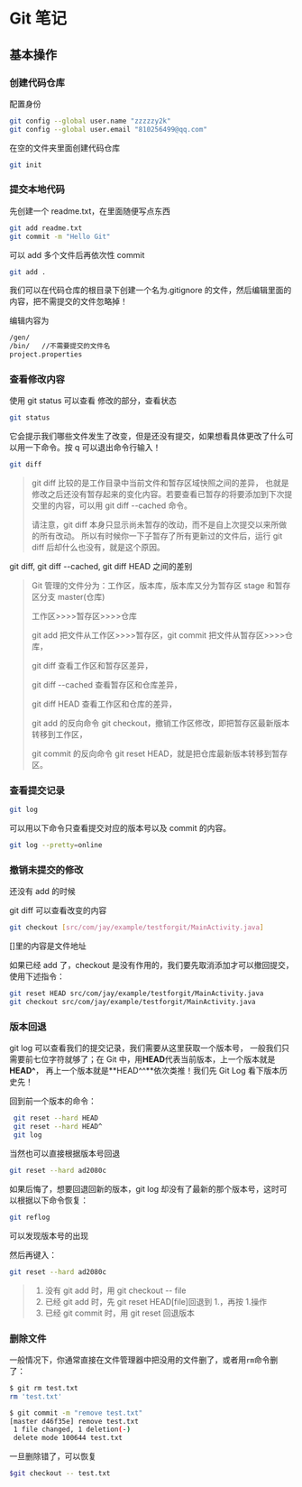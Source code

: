 # Git 笔记

## 基本操作

### 创建代码仓库

配置身份

```bash
git config --global user.name "zzzzzy2k"
git config --global user.email "810256499@qq.com"
```

在空的文件夹里面创建代码仓库

```bash
git init
```

### 提交本地代码

先创建一个 readme.txt，在里面随便写点东西

```bash
git add readme.txt
git commit -m "Hello Git"
```

可以 add 多个文件后再依次性 commit

```bash
git add .
```

我们可以在代码仓库的根目录下创建一个名为.gitignore 的文件，然后编辑里面的内容，把不需提交的文件忽略掉！

编辑内容为

```bash
/gen/
/bin/   //不需要提交的文件名
project.properties
```

### 查看修改内容

使用 git status 可以查看 修改的部分，查看状态

```bash
git status
```

它会提示我们哪些文件发生了改变，但是还没有提交，如果想看具体更改了什么可以用一下命令。按 q 可以退出命令行输入！

```bash
git diff
```

> git diff 比较的是工作目录中当前文件和暂存区域快照之间的差异， 也就是修改之后还没有暂存起来的变化内容。若要查看已暂存的将要添加到下次提交里的内容，可以用 git diff --cached 命令。
>
> 请注意，git diff 本身只显示尚未暂存的改动，而不是自上次提交以来所做的所有改动。 所以有时候你一下子暂存了所有更新过的文件后，运行 git diff 后却什么也没有，就是这个原因。

git diff, git diff --cached, git diff HEAD 之间的差别

> Git 管理的文件分为：工作区，版本库，版本库又分为暂存区 stage 和暂存区分支 master(仓库)
>
> 工作区>>>>暂存区>>>>仓库
>
> git add 把文件从工作区>>>>暂存区，git commit 把文件从暂存区>>>>仓库，
>
> git diff 查看工作区和暂存区差异，
>
> git diff --cached 查看暂存区和仓库差异，
>
> git diff HEAD 查看工作区和仓库的差异，
>
> git add 的反向命令 git checkout，撤销工作区修改，即把暂存区最新版本转移到工作区，
>
> git commit 的反向命令 git reset HEAD，就是把仓库最新版本转移到暂存区。

### 查看提交记录

```bash
git log
```

可以用以下命令只查看提交对应的版本号以及 commit 的内容。

```bash
git log --pretty=online
```

### 撤销未提交的修改

还没有 add 的时候

git diff 可以查看改变的内容

```bash
git checkout [src/com/jay/example/testforgit/MainActivity.java]
```

[]里的内容是文件地址

如果已经 add 了，checkout 是没有作用的，我们要先取消添加才可以撤回提交，使用下述指令：

```bash
git reset HEAD src/com/jay/example/testforgit/MainActivity.java
git checkout src/com/jay/example/testforgit/MainActivity.java
```

### 版本回退

git log 可以查看我们的提交记录，我们需要从这里获取一个版本号， 一般我们只需要前七位字符就够了；在 Git 中，用**HEAD**代表当前版本，上一个版本就是**HEAD^**， 再上一个版本就是**HEAD^^**依次类推！我们先 Git Log 看下版本历史先！

回到前一个版本的命令：

```bash
 git reset --hard HEAD
 git reset --hard HEAD^
 git log
```

当然也可以直接根据版本号回退

```bash
git reset --hard ad2080c
```

如果后悔了，想要回退回新的版本，git log 却没有了最新的那个版本号，这时可以根据以下命令恢复：

```bash
git reflog
```

可以发现版本号的出现

然后再键入：

```bash
git reset --hard ad2080c
```

> 1. 没有 git add 时，用 git checkout -- file
> 2. 已经 git add 时，先 git reset HEAD[file]回退到 1.，再按 1.操作
> 3. 已经 git commit 时，用 git reset 回退版本

### 删除文件

一般情况下，你通常直接在文件管理器中把没用的文件删了，或者用`rm`命令删了：

```bash
$ git rm test.txt
rm 'test.txt'

$ git commit -m "remove test.txt"
[master d46f35e] remove test.txt
 1 file changed, 1 deletion(-)
 delete mode 100644 test.txt
```

一旦删除错了，可以恢复

```bash
$git checkout -- test.txt
```
